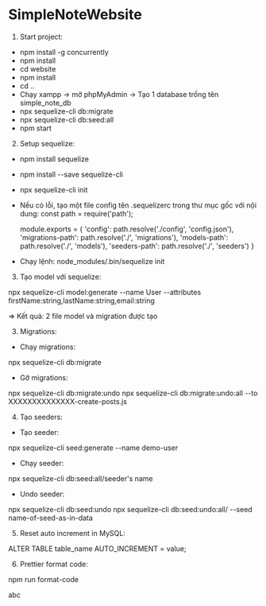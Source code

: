 # SimpleNoteWebsite

1. Start project:

- npm install -g concurrently
- npm install
- cd website
- npm install
- cd ..
- Chạy xampp -> mở phpMyAdmin -> Tạo 1 database trống tên simple_note_db
- npx sequelize-cli db:migrate
- npx sequelize-cli db:seed:all
- npm start

2. Setup sequelize:

- npm install sequelize
- npm install --save sequelize-cli
- npx sequelize-cli init
- Nếu có lỗi, tạo một file config tên .sequelizerc trong thư mục gốc với nội dung:
  const path = require('path');

  module.exports = {
  'config': path.resolve('./config', 'config.json'),
  'migrations-path': path.resolve('./', 'migrations'),
  'models-path': path.resolve('./', 'models'),
  'seeders-path': path.resolve('./', 'seeders')
  }

- Chạy lệnh: node_modules/.bin/sequelize init

3. Tạo model với sequelize:

npx sequelize-cli model:generate --name User --attributes firstName:string,lastName:string,email:string

=> Kết quả: 2 file model và migration được tạo

3. Migrations:

- Chạy migrations:

npx sequelize-cli db:migrate

- Gỡ migrations:

npx sequelize-cli db:migrate:undo
npx sequelize-cli db:migrate:undo:all --to XXXXXXXXXXXXXX-create-posts.js

4. Tạo seeders:

- Tạo seeder:

npx sequelize-cli seed:generate --name demo-user

- Chạy seeder:

npx sequelize-cli db:seed:all/seeder's name

- Undo seeder:

npx sequelize-cli db:seed:undo
npx sequelize-cli db:seed:undo:all/ --seed name-of-seed-as-in-data

5. Reset auto increment in MySQL:

ALTER TABLE table_name AUTO_INCREMENT = value;

6. Prettier format code:

npm run format-code

abc
